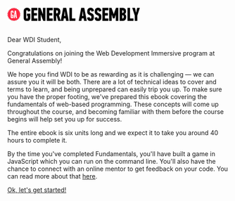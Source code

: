![GA Logo](assets/GA_logo.png)
<br>
<br>

Dear WDI Student,

Congratulations on joining the Web Development Immersive program at General Assembly!

We hope you find WDI to be as rewarding as it is challenging — we can assure you it will be both. There are a lot of technical ideas to cover and terms to learn, and being unprepared can easily trip you up. To make sure you have the proper footing, we've prepared this ebook covering the fundamentals of web-based programming. These concepts will come up throughout the course, and becoming familiar with them before the course begins will help set you up for success.

The entire ebook is six units long and we expect it to take you around 40 hours to complete it.

By the time you've completed Fundamentals, you'll have built a game in JavaScript which you can run on the command line. You'll also have the chance to connect with an online mentor to get feedback on your code. You can read more about that [here](07_feedback/README.md). 

[Ok, let's get started!](00_chapter/get_started.md)
